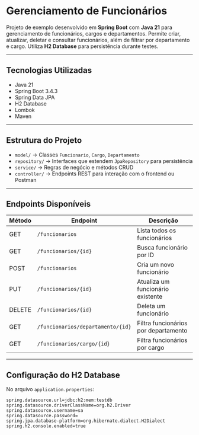 # Gerenciamento de Funcionários

Projeto de exemplo desenvolvido em **Spring Boot** com **Java 21** para gerenciamento de funcionários, cargos e departamentos. Permite criar, atualizar, deletar e consultar funcionários, além de filtrar por departamento e cargo. Utiliza **H2 Database** para persistência durante testes.

---

## Tecnologias Utilizadas

- Java 21
- Spring Boot 3.4.3
- Spring Data JPA
- H2 Database
- Lombok
- Maven

---

## Estrutura do Projeto

- `model/` → Classes `Funcionario`, `Cargo`, `Departamento`
- `repository/` → Interfaces que estendem `JpaRepository` para persistência
- `service/` → Regras de negócio e métodos CRUD
- `controller/` → Endpoints REST para interação com o frontend ou Postman

---

## Endpoints Disponíveis

| Método | Endpoint | Descrição |
|--------|----------|-----------|
| GET | `/funcionarios` | Lista todos os funcionários |
| GET | `/funcionarios/{id}` | Busca funcionário por ID |
| POST | `/funcionarios` | Cria um novo funcionário |
| PUT | `/funcionarios/{id}` | Atualiza um funcionário existente |
| DELETE | `/funcionarios/{id}` | Deleta um funcionário |
| GET | `/funcionarios/departamento/{id}` | Filtra funcionários por departamento |
| GET | `/funcionarios/cargo/{id}` | Filtra funcionários por cargo |

---

## Configuração do H2 Database

No arquivo `application.properties`:

```properties
spring.datasource.url=jdbc:h2:mem:testdb
spring.datasource.driverClassName=org.h2.Driver
spring.datasource.username=sa
spring.datasource.password=
spring.jpa.database-platform=org.hibernate.dialect.H2Dialect
spring.h2.console.enabled=true
